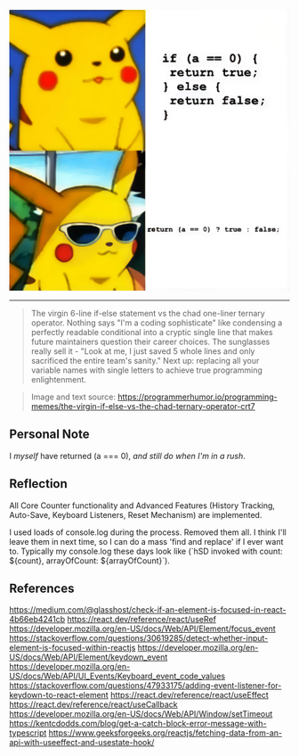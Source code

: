 <p align="center">
<img src="image.png" alt="Joke about if/else vs ternaries starring pictures of Pikachu" width="600"/>
</p>

---

> The virgin 6-line if-else statement vs the chad one-liner ternary operator. Nothing says "I'm a coding sophisticate" like condensing a perfectly readable conditional into a cryptic single line that makes future maintainers question their career choices. The sunglasses really sell it - "Look at me, I just saved 5 whole lines and only sacrificed the entire team's sanity." Next up: replacing all your variable names with single letters to achieve true programming enlightenment.

> Image and text source:  https://programmerhumor.io/programming-memes/the-virgin-if-else-vs-the-chad-ternary-operator-crt7

## Personal Note

I *myself* have returned (a === 0), *and still do when I'm in a rush*.

## Reflection

All Core Counter functionality and Advanced Features (History Tracking, Auto-Save, Keyboard Listeners, Reset Mechanism) are implemented.

I used loads of console.log during the process.  Removed them all.  I think I'll leave them in next time, so I can do a mass 'find and replace' if I ever want to.  Typically my console.log these days look like (\`hSD invoked with count: ${count}, arrayOfCount: ${arrayOfCount}\`).

## References

https://medium.com/@glasshost/check-if-an-element-is-focused-in-react-4b66eb4241cb
https://react.dev/reference/react/useRef
https://developer.mozilla.org/en-US/docs/Web/API/Element/focus_event
https://stackoverflow.com/questions/30619285/detect-whether-input-element-is-focused-within-reactjs
https://developer.mozilla.org/en-US/docs/Web/API/Element/keydown_event
https://developer.mozilla.org/en-US/docs/Web/API/UI_Events/Keyboard_event_code_values
https://stackoverflow.com/questions/47933175/adding-event-listener-for-keydown-to-react-element
https://react.dev/reference/react/useEffect
https://react.dev/reference/react/useCallback
https://developer.mozilla.org/en-US/docs/Web/API/Window/setTimeout
https://kentcdodds.com/blog/get-a-catch-block-error-message-with-typescript
https://www.geeksforgeeks.org/reactjs/fetching-data-from-an-api-with-useeffect-and-usestate-hook/


